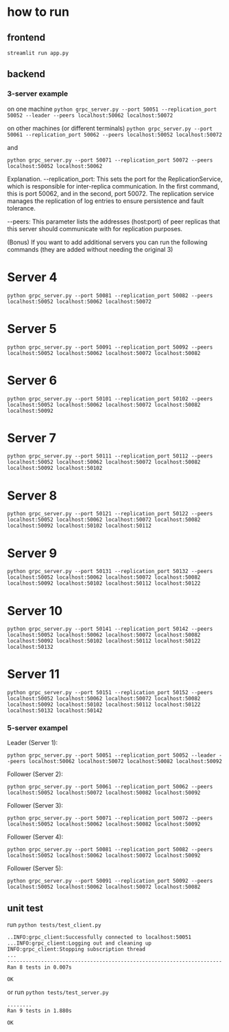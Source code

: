 # how to run

## frontend

`streamlit run app.py`

## backend

### 3-server example

on one machine
`python grpc_server.py --port 50051 --replication_port 50052 --leader --peers localhost:50062 localhost:50072`

on other machines (or different terminals)
`python grpc_server.py --port 50061 --replication_port 50062 --peers localhost:50052 localhost:50072`

and

`python grpc_server.py --port 50071 --replication_port 50072 --peers localhost:50052 localhost:50062`

Explanation.
--replication_port:
This sets the port for the ReplicationService, which is responsible for inter-replica communication. In the first command, this is port 50062, and in the second, port 50072. The replication service manages the replication of log entries to ensure persistence and fault tolerance.

--peers:
This parameter lists the addresses (host:port) of peer replicas that this server should communicate with for replication purposes.

(Bonus)
If you want to add additional servers you can run the following commands (they are added without needing the original 3)

# Server 4

`python grpc_server.py --port 50081 --replication_port 50082 --peers localhost:50052 localhost:50062 localhost:50072`

# Server 5

`python grpc_server.py --port 50091 --replication_port 50092 --peers localhost:50052 localhost:50062 localhost:50072 localhost:50082`

# Server 6

`python grpc_server.py --port 50101 --replication_port 50102 --peers localhost:50052 localhost:50062 localhost:50072 localhost:50082 localhost:50092`

# Server 7

`python grpc_server.py --port 50111 --replication_port 50112 --peers localhost:50052 localhost:50062 localhost:50072 localhost:50082 localhost:50092 localhost:50102`

# Server 8

`python grpc_server.py --port 50121 --replication_port 50122 --peers localhost:50052 localhost:50062 localhost:50072 localhost:50082 localhost:50092 localhost:50102 localhost:50112`

# Server 9

`python grpc_server.py --port 50131 --replication_port 50132 --peers localhost:50052 localhost:50062 localhost:50072 localhost:50082 localhost:50092 localhost:50102 localhost:50112 localhost:50122`

# Server 10

`python grpc_server.py --port 50141 --replication_port 50142 --peers localhost:50052 localhost:50062 localhost:50072 localhost:50082 localhost:50092 localhost:50102 localhost:50112 localhost:50122 localhost:50132`

# Server 11

`python grpc_server.py --port 50151 --replication_port 50152 --peers localhost:50052 localhost:50062 localhost:50072 localhost:50082 localhost:50092 localhost:50102 localhost:50112 localhost:50122 localhost:50132 localhost:50142`

### 5-server exampel

Leader (Server 1):

`python grpc_server.py --port 50051 --replication_port 50052 --leader --peers localhost:50062 localhost:50072 localhost:50082 localhost:50092`

Follower (Server 2):

`python grpc_server.py --port 50061 --replication_port 50062 --peers localhost:50052 localhost:50072 localhost:50082 localhost:50092`

Follower (Server 3):

`python grpc_server.py --port 50071 --replication_port 50072 --peers localhost:50052 localhost:50062 localhost:50082 localhost:50092`

Follower (Server 4):

`python grpc_server.py --port 50081 --replication_port 50082 --peers localhost:50052 localhost:50062 localhost:50072 localhost:50092`

Follower (Server 5):

`python grpc_server.py --port 50091 --replication_port 50092 --peers localhost:50052 localhost:50062 localhost:50072 localhost:50082`

## unit test

run `python tests/test_client.py`

```
..INFO:grpc_client:Successfully connected to localhost:50051
...INFO:grpc_client:Logging out and cleaning up
INFO:grpc_client:Stopping subscription thread
...
----------------------------------------------------------------------
Ran 8 tests in 0.007s

OK
```

or run `python tests/test_server.py`

```
........
Ran 9 tests in 1.880s

OK
```
